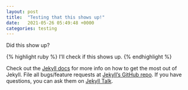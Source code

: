 ```yaml
---
layout: post
title:  "Testing that this shows up!"
date:   2021-05-26 05:49:48 +0000
categories: testing
---
```

Did this show up?

{% highlight ruby %}
I'll check if this shows up.
{% endhighlight %}

Check out the [Jekyll docs][jekyll-docs] for more info on how to get the most out of Jekyll. File all bugs/feature requests at [Jekyll’s GitHub repo][jekyll-gh]. If you have questions, you can ask them on [Jekyll Talk][jekyll-talk].

[jekyll-docs]: http://jekyllrb.com/docs/home
[jekyll-gh]:   https://github.com/jekyll/jekyll
[jekyll-talk]: https://talk.jekyllrb.com/
